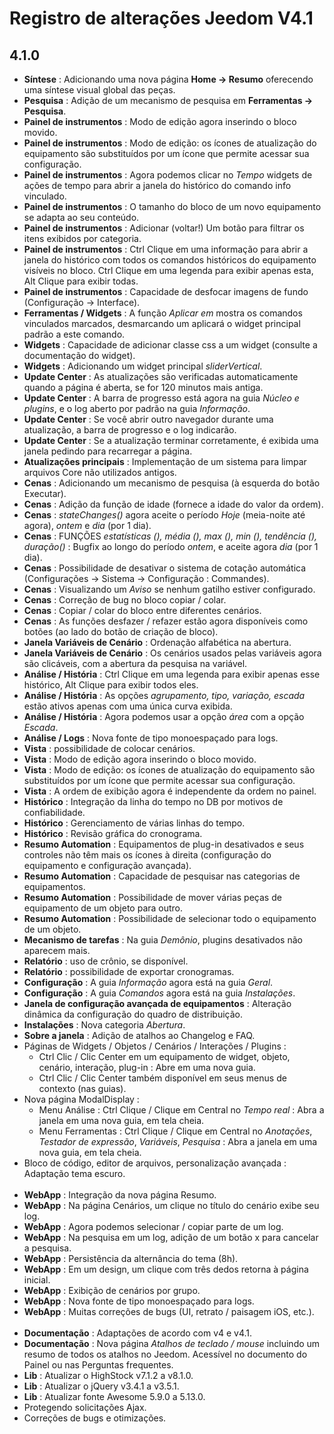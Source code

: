# Registro de alterações Jeedom V4.1

## 4.1.0

- **Síntese** : Adicionando uma nova página **Home → Resumo** oferecendo uma síntese visual global das peças.
- **Pesquisa** : Adição de um mecanismo de pesquisa em **Ferramentas → Pesquisa**.
- **Painel de instrumentos** : Modo de edição agora inserindo o bloco movido.
- **Painel de instrumentos** : Modo de edição: os ícones de atualização do equipamento são substituídos por um ícone que permite acessar sua configuração.
- **Painel de instrumentos** : Agora podemos clicar no *Tempo* widgets de ações de tempo para abrir a janela do histórico do comando info vinculado.
- **Painel de instrumentos** : O tamanho do bloco de um novo equipamento se adapta ao seu conteúdo.
- **Painel de instrumentos** : Adicionar (voltar!) Um botão para filtrar os itens exibidos por categoria.
- **Painel de instrumentos** : Ctrl Clique em uma informação para abrir a janela do histórico com todos os comandos históricos do equipamento visíveis no bloco. Ctrl Clique em uma legenda para exibir apenas esta, Alt Clique para exibir todas.
- **Painel de instrumentos** : Capacidade de desfocar imagens de fundo (Configuração -> Interface).
- **Ferramentas / Widgets** : A função *Aplicar em* mostra os comandos vinculados marcados, desmarcando um aplicará o widget principal padrão a este comando.
- **Widgets** : Capacidade de adicionar classe css a um widget (consulte a documentação do widget).
- **Widgets** : Adicionando um widget principal *sliderVertical*.
- **Update Center** : As atualizações são verificadas automaticamente quando a página é aberta, se for 120 minutos mais antiga.
- **Update Center** : A barra de progresso está agora na guia *Núcleo e plugins*, e o log aberto por padrão na guia *Informação*.
- **Update Center** : Se você abrir outro navegador durante uma atualização, a barra de progresso e o log indicarão.
- **Update Center** : Se a atualização terminar corretamente, é exibida uma janela pedindo para recarregar a página.
- **Atualizações principais** : Implementação de um sistema para limpar arquivos Core não utilizados antigos.
- **Cenas** : Adicionando um mecanismo de pesquisa (à esquerda do botão Executar).
- **Cenas** : Adição da função de idade (fornece a idade do valor da ordem).
- **Cenas** : *stateChanges()* agora aceite o período *Hoje* (meia-noite até agora), *ontem* e *dia* (por 1 dia).
- **Cenas** : FUNÇÕES *estatísticas (), média (), max (), min (), tendência (), duração()* : Bugfix ao longo do período *ontem*, e aceite agora *dia* (por 1 dia).
- **Cenas** : Possibilidade de desativar o sistema de cotação automática (Configurações → Sistema → Configuração : Commandes).
- **Cenas** : Visualizando um *Aviso* se nenhum gatilho estiver configurado.
- **Cenas** : Correção de bug no bloco copiar / colar.
- **Cenas** : Copiar / colar do bloco entre diferentes cenários.
- **Cenas** : As funções desfazer / refazer estão agora disponíveis como botões (ao lado do botão de criação de bloco).
- **Janela Variáveis de Cenário** : Ordenação alfabética na abertura.
- **Janela Variáveis de Cenário** : Os cenários usados pelas variáveis agora são clicáveis, com a abertura da pesquisa na variável.
- **Análise / História** : Ctrl Clique em uma legenda para exibir apenas esse histórico, Alt Clique para exibir todos eles.
- **Análise / História** : As opções *agrupamento, tipo, variação, escada* estão ativos apenas com uma única curva exibida.
- **Análise / História** : Agora podemos usar a opção *área* com a opção *Escada*.
- **Análise / Logs** : Nova fonte de tipo monoespaçado para logs.
- **Vista** : possibilidade de colocar cenários.
- **Vista** : Modo de edição agora inserindo o bloco movido.
- **Vista** : Modo de edição: os ícones de atualização do equipamento são substituídos por um ícone que permite acessar sua configuração.
- **Vista** : A ordem de exibição agora é independente da ordem no painel.
- **Histórico** : Integração da linha do tempo no DB por motivos de confiabilidade.
- **Histórico** : Gerenciamento de várias linhas do tempo.
- **Histórico** : Revisão gráfica do cronograma.
- **Resumo Automation** : Equipamentos de plug-in desativados e seus controles não têm mais os ícones à direita (configuração do equipamento e configuração avançada).
- **Resumo Automation** : Capacidade de pesquisar nas categorias de equipamentos.
- **Resumo Automation** : Possibilidade de mover várias peças de equipamento de um objeto para outro.
- **Resumo Automation** : Possibilidade de selecionar todo o equipamento de um objeto.
- **Mecanismo de tarefas** : Na guia *Demônio*, plugins desativados não aparecem mais.
- **Relatório** : uso de crônio, se disponível.
- **Relatório** : possibilidade de exportar cronogramas.
- **Configuração** : A guia *Informação* agora está na guia *Geral*.
- **Configuração** : A guia *Comandos* agora está na guia *Instalações*.
- **Janela de configuração avançada de equipamentos** : Alteração dinâmica da configuração do quadro de distribuição.
- **Instalações** : Nova categoria *Abertura*.
- **Sobre a janela** : Adição de atalhos ao Changelog e FAQ.
- Páginas de Widgets / Objetos / Cenários / Interações / Plugins :
	- Ctrl Clic / Clic Center em um equipamento de widget, objeto, cenário, interação, plug-in : Abre em uma nova guia.
	- Ctrl Clic / Clic Center também disponível em seus menus de contexto (nas guias).
- Nova página ModalDisplay :
	- Menu Análise : Ctrl Clique / Clique em Central no *Tempo real* : Abra a janela em uma nova guia, em tela cheia.
	- Menu Ferramentas : Ctrl Clique / Clique em Central no *Anotações*, *Testador de expressão*, *Variáveis*, *Pesquisa* : Abra a janela em uma nova guia, em tela cheia.
- Bloco de código, editor de arquivos, personalização avançada : Adaptação tema escuro.<br/><br/>
- **WebApp** : Integração da nova página Resumo.
- **WebApp** : Na página Cenários, um clique no título do cenário exibe seu log.
- **WebApp** : Agora podemos selecionar / copiar parte de um log.
- **WebApp** : Na pesquisa em um log, adição de um botão x para cancelar a pesquisa.
- **WebApp** : Persistência da alternância do tema (8h).
- **WebApp** : Em um design, um clique com três dedos retorna à página inicial.
- **WebApp** : Exibição de cenários por grupo.
- **WebApp** : Nova fonte de tipo monoespaçado para logs.
- **WebApp** : Muitas correções de bugs (UI, retrato / paisagem iOS, etc.).<br/><br/>
- **Documentação** : Adaptações de acordo com v4 e v4.1.
- **Documentação** : Nova página *Atalhos de teclado / mouse* incluindo um resumo de todos os atalhos no Jeedom. Acessível no documento do Painel ou nas Perguntas frequentes.
- **Lib** : Atualizar o HighStock v7.1.2 a v8.1.0.
- **Lib** : Atualizar o jQuery v3.4.1 a v3.5.1.
- **Lib** : Atualizar fonte Awesome 5.9.0 a 5.13.0.
- Protegendo solicitações Ajax.
- Correções de bugs e otimizações.
